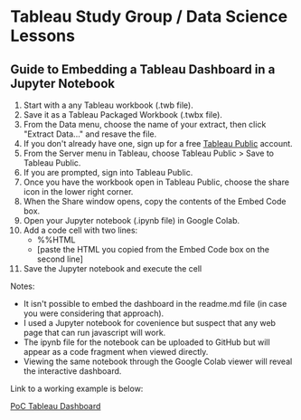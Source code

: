 # Tableau Study Group / Data Science Lessons

## Guide to Embedding a Tableau Dashboard in a Jupyter Notebook
 
1. Start with a any Tableau workbook (.twb file).
1. Save it as a Tableau Packaged Workbook (.twbx file).
1. From the Data menu, choose the name of your extract, then click "Extract Data..." and resave the file.
1. If you don't already have one, sign up for a free [Tableau Public](http://public.tableau.com) account.
1. From the Server menu in Tableau, choose Tableau Public > Save to Tableau Public.
1. If you are prompted, sign into Tableau Public.
1. Once you have the workbook open in Tableau Public, choose the share icon in the lower right corner.
1. When the Share window opens, copy the contents of the Embed Code box.
1. Open your Jupyter notebook (.ipynb file) in Google Colab.
1. Add a code cell with two lines:
    - %%HTML
    - [paste the HTML you copied from the Embed Code box on the second line]
1. Save the Jupyter notebook and execute the cell

Notes:
- It isn't possible to embed the dashboard in the readme.md file (in case you were considering that approach).
- I used a Jupyter notebook for covenience but suspect that any web page that can run javascript will work.
- The ipynb file for the notebook can be uploaded to GitHub but will appear as a code fragment when viewed directly.
- Viewing the same notebook through the Google Colab viewer will reveal the interactive dashboard.  

Link to a working example is below:

[PoC Tableau Dashboard](https://colab.research.google.com/github/VernonNaidoo-Toronto/COVID-19_Test/blob/master/Tableau_PoC.ipynb)
